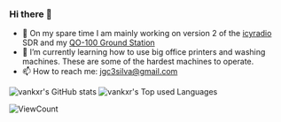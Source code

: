 ### Hi there 👋

- 📡 On my spare time I am mainly working on version 2 of the [icyradio](https://github.com/vankxr/icyradio) SDR and my [QO-100 Ground Station](https://github.com/vankxr/qo-100-tools)
- 🌱 I’m currently learning how to use big office printers and washing machines. These are some of the hardest machines to operate.
- 📫 How to reach me: <jgc3silva@gmail.com>

![vankxr's GitHub stats](https://github-readme-stats.vercel.app/api?username=vankxr&include_all_commits=true&count_private=true&hide_rank=true&show_icons=true&theme=github_dark)
![vankxr's Top used Languages](https://github-readme-stats.vercel.app/api/top-langs?username=vankxr&layout=compact&langs_count=8&hide=VHDL,V,SystemVerilog&theme=github_dark&include_private=true&include_forks=true)

![ViewCount](https://views.whatilearened.today/views/github/vankxr/vankxr.svg?cache=remove)
